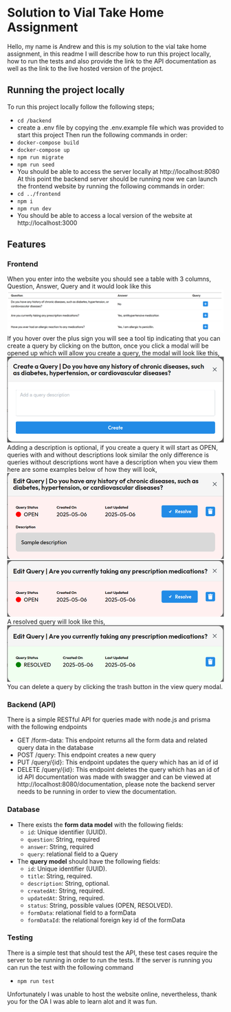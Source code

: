 # Solution to Vial Take Home Assignment

Hello, my name is Andrew and this is my solution to the vial take home assignment, in this readme I will describe how to run this project locally, how to run the tests and also provide the link to the API documentation as well as the link to the live hosted version of the project.

## Running the project locally
To run this project locally follow the following steps;
- `cd /backend`
- create a .env file by copying the .env.example file which was provided to start this project
Then run the following commands in order:
- `docker-compose build`
- `docker-compose up`
- `npm run migrate`
- `npm run seed`
- You should be able to access the server locally at http://localhost:8080
At this point the backend server should be running now we can launch the frontend website by running the following commands in order:
- `cd ../frontend`
- `npm i`
- `npm run dev`
- You should be able to access a local version of the website at http://localhost:3000

## Features
### Frontend
When you enter into the website you should see a table with 3 columns, Question, Answer, Query and it would look like this
![table.png](./assets/table.png)
If you hover over the plus sign you will see a tool tip indicating that you can create a query by clicking on the button, once you click a modal will be opened up which will allow you create a query, the modal will look like this,
![create.png](./assets/create.png)
Adding a description is optional, if you create a query it will start as OPEN, queries with and without descriptions look similar the only difference is queries without descriptions wont have a description when you view them here are some examples below of how they will look,
![view-desc.png](./assets/view-desc.png)
![view-no-desc.png](./assets/view-no-desc.png)
A resolved query will look like this,
![resolved.png](./assets/resolved.png)
You can delete a query by clicking the trash button in the view query modal.

### Backend (API)
There is a simple RESTful API for queries made with node.js and prisma with the following endpoints
- GET /form-data: This endpoint returns all the form data and related query data in the database
- POST /query: This endpoint creates a new query
- PUT /query/{id}: This endpoint updates the query which has an id of id
- DELETE /query/{id}: This endpoint deletes the query which has an id of id
API documentation was made with swagger and can be viewed at http://localhost:8080/documentation, please note the backend server needs to be running in order to view the documentation.

### Database
- There exists the **form data model** with the following fields:
    - `id`: Unique identifier (UUID).
    - `question`: String, required
    - `answer`: String, required
    - `query`: relational field to a Query
- The **query model** should have the following fields:
    - `id`: Unique identifier (UUID).
    - `title`: String, required.
    - `description`: String, optional.
    - `createdAt`: String, required.
    - `updatedAt`: String, required.
    - `status`: String, possible values (OPEN, RESOLVED).
    - `formData`: relational field to a formData
    - `formDataId`: the relational foreign key id of the formData

### Testing
There is a simple test that should test the API, these test cases require the server to be running in order to run the tests. If the server is running you can run the test with the following command
- `npm run test`

Unfortunately I was unable to host the website online, nevertheless, thank you for the OA I was able to learn alot and it was fun.